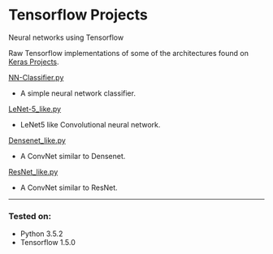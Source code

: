# Tensorflow Projects
Neural networks using Tensorflow

Raw Tensorflow implementations of some of the architectures found on [Keras Projects](https://github.com/kredy/Keras-Projects).

[NN-Classifier.py](https://github.com/kredy/Tensorflow-Projects/blob/master/NN-Classifier.py)
  * A simple neural network classifier.

[LeNet-5_like.py](https://github.com/kredy/Tensorflow-Projects/blob/master/LeNet5_like.py)
  * LeNet5 like Convolutional neural network.

[Densenet_like.py](https://github.com/kredy/Tensorflow-Projects/blob/master/DenseNet_like.py)
  * A ConvNet similar to Densenet.
  
[ResNet_like.py](https://github.com/kredy/Tensorflow-Projects/blob/master/ResNet_like.py)
  * A ConvNet similar to ResNet.

---
### Tested on:
* Python 3.5.2
* Tensorflow 1.5.0
